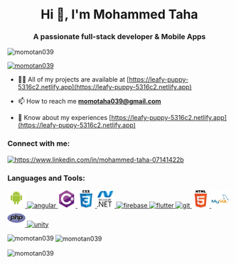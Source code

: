 <h1 align="center">Hi 👋, I'm Mohammed Taha</h1>
<h3 align="center">A passionate full-stack developer & Mobile Apps</h3>

<p align="left"> <img src="https://komarev.com/ghpvc/?username=momotan039&label=Profile%20views&color=0e75b6&style=flat" alt="momotan039" /> </p>

<p align="left"> <a href="#"><img src="https://github-profile-trophy.vercel.app/?username=momotan039" alt="momotan039" /></a> </p>

- 👨‍💻 All of my projects are available at [https://leafy-puppy-5316c2.netlify.app](https://leafy-puppy-5316c2.netlify.app)

- 📫 How to reach me **momotaha039@gmail.com**

- 📄 Know about my experiences [https://leafy-puppy-5316c2.netlify.app](https://leafy-puppy-5316c2.netlify.app)

<h3 align="left">Connect with me:</h3>
<p align="left">
<a href="https://www.linkedin.com/in/mohammed-taha-07141422b" target="blank"><img align="center" src="https://raw.githubusercontent.com/rahuldkjain/github-profile-readme-generator/master/src/images/icons/Social/linked-in-alt.svg" alt="https://www.linkedin.com/in/mohammed-taha-07141422b" height="30" width="40" /></a>
</p>

<h3 align="left">Languages and Tools:</h3>
<p align="left"> <a href="https://developer.android.com" target="_blank" rel="noreferrer"> <img src="https://raw.githubusercontent.com/devicons/devicon/master/icons/android/android-original-wordmark.svg" alt="android" width="40" height="40"/> </a> <a href="https://angular.io" target="_blank" rel="noreferrer"> <img src="https://angular.io/assets/images/logos/angular/angular.svg" alt="angular" width="40" height="40"/> </a> <a href="https://www.w3schools.com/cs/" target="_blank" rel="noreferrer"> <img src="https://raw.githubusercontent.com/devicons/devicon/master/icons/csharp/csharp-original.svg" alt="csharp" width="40" height="40"/> </a> <a href="https://www.w3schools.com/css/" target="_blank" rel="noreferrer"> <img src="https://raw.githubusercontent.com/devicons/devicon/master/icons/css3/css3-original-wordmark.svg" alt="css3" width="40" height="40"/> </a> <a href="https://dotnet.microsoft.com/" target="_blank" rel="noreferrer"> <img src="https://raw.githubusercontent.com/devicons/devicon/master/icons/dot-net/dot-net-original-wordmark.svg" alt="dotnet" width="40" height="40"/> </a> <a href="https://firebase.google.com/" target="_blank" rel="noreferrer"> <img src="https://www.vectorlogo.zone/logos/firebase/firebase-icon.svg" alt="firebase" width="40" height="40"/> </a> <a href="https://flutter.dev" target="_blank" rel="noreferrer"> <img src="https://www.vectorlogo.zone/logos/flutterio/flutterio-icon.svg" alt="flutter" width="40" height="40"/> </a> <a href="https://git-scm.com/" target="_blank" rel="noreferrer"> <img src="https://www.vectorlogo.zone/logos/git-scm/git-scm-icon.svg" alt="git" width="40" height="40"/> </a> <a href="https://www.w3.org/html/" target="_blank" rel="noreferrer"> <img src="https://raw.githubusercontent.com/devicons/devicon/master/icons/html5/html5-original-wordmark.svg" alt="html5" width="40" height="40"/> </a> <a href="https://www.mysql.com/" target="_blank" rel="noreferrer"> <img src="https://raw.githubusercontent.com/devicons/devicon/master/icons/mysql/mysql-original-wordmark.svg" alt="mysql" width="40" height="40"/> </a> <a href="https://www.php.net" target="_blank" rel="noreferrer"> <img src="https://raw.githubusercontent.com/devicons/devicon/master/icons/php/php-original.svg" alt="php" width="40" height="40"/> </a> <a href="https://unity.com/" target="_blank" rel="noreferrer"> <img src="https://www.vectorlogo.zone/logos/unity3d/unity3d-icon.svg" alt="unity" width="40" height="40"/> </a> </p>

<p><img align="left" src="https://github-readme-stats.vercel.app/api/top-langs?username=momotan039&show_icons=true&locale=en&layout=compact" alt="momotan039" /></p>

<p>&nbsp;<img align="center" src="https://github-readme-stats.vercel.app/api?username=momotan039&show_icons=true&locale=en" alt="momotan039" /></p>

<p><img align="center" src="https://github-readme-streak-stats.herokuapp.com/?user=momotan039&" alt="momotan039" /></p>

